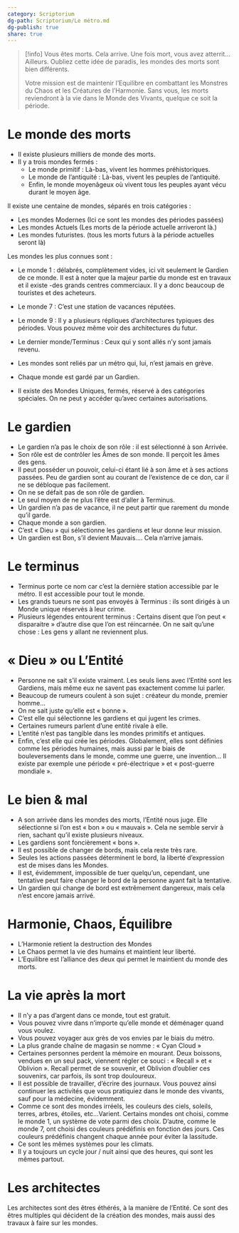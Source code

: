 ```yaml
---
category: Scriptorium
dg-path: Scriptorium/Le métro.md
dg-publish: true
share: true
---
```


> [!info]
> Vous êtes morts.
> Cela arrive.
> Une fois mort, vous avez atterrit… Ailleurs. Oubliez cette idée de paradis, les mondes des morts sont bien différents.
>
> Votre mission est de maintenir l’Equilibre en combattant les Monstres du Chaos et les Créatures de l’Harmonie.
> Sans vous, les morts reviendront à la vie dans le Monde des Vivants, quelque ce soit la période.

# Le monde des morts

- Il existe plusieurs milliers de monde des morts.
- Il y a trois mondes fermés :
  - Le monde primitif : Là-bas, vivent les hommes préhistoriques.
  - Le monde de l’antiquité : Là-bas, vivent les peuples de l’antiquité.
  - Enfin, le monde moyenâgeux où vivent tous les peuples ayant vécu durant le moyen âge.

Il existe une centaine de mondes, séparés en trois catégories :

- Les mondes Modernes (Ici ce sont les mondes des périodes passées)
- Les mondes Actuels (Les morts de la période actuelle arriveront là.)
- Les mondes futuristes. (tous les morts futurs à la période actuelles seront là)

Les mondes les plus connues sont :

- Le monde 1 : délabrés, complètement vides, ici vit seulement le Gardien de ce monde. Il est à noter que la majeur partie du monde est en travaux et il existe -des grands centres commerciaux. Il y a donc beaucoup de touristes et des acheteurs.
- Le monde 7 : C’est une station de vacances réputées.
- Le monde 9 : Il y a plusieurs répliques d’architectures typiques des périodes. Vous pouvez même voir des architectures du futur.
- Le dernier monde/Terminus : Ceux qui y sont allés n’y sont jamais revenu.

- Les mondes sont reliés par un métro qui, lui, n’est jamais en grève.
- Chaque monde est gardé par un Gardien.
- Il existe des Mondes Uniques, fermés, réservé à des catégories spéciales. On ne peut y accéder qu’avec certaines autorisations.

# Le gardien

- Le gardien n’a pas le choix de son rôle : il est sélectionné à son Arrivée.
- Son rôle est de contrôler les Âmes de son monde. Il perçoit les âmes des gens.
- Il peut posséder un pouvoir, celui-ci étant lié à son âme et à ses actions passées. Peu de gardien sont au courant de l’existence de ce don, car il ne se débloque pas facilement.
- On ne se défait pas de son rôle de gardien.
- Le seul moyen de ne plus l’être est d’aller à Terminus.
- Un gardien n’a pas de vacance, il ne peut partir que rarement du monde qu’il garde.
- Chaque monde a son gardien.
- C’est « Dieu » qui sélectionne les gardiens et leur donne leur mission.
- Un gardien est Bon, s’il devient Mauvais…. Cela n’arrive jamais.

# Le terminus

- Terminus porte ce nom car c’est la dernière station accessible par le métro. Il est accessible pour tout le monde.
- Les grands tueurs ne sont pas envoyés à Terminus : ils sont dirigés à un Monde unique réservés à leur crime.
- Plusieurs légendes entourent terminus : Certains disent que l’on peut « disparaitre » d’autre dise que l’on est réincarnée. On ne sait qu’une chose : Les gens y allant ne reviennent plus.

# « Dieu » ou L’Entité 

- Personne ne sait s’il existe vraiment. Les seuls liens avec l’Entité sont les Gardiens, mais même eux ne savent pas exactement comme lui parler.
- Beaucoup de rumeurs coulent à son sujet : créateur du monde, premier homme…
- On ne sait juste qu’elle est « bonne ».
- C’est elle qui sélectionne les gardiens et qui jugent les crimes.
- Certaines rumeurs parlent d’une entité rivale à elle.
- L’entité n’est pas tangible dans les mondes primitifs et antiques.
- Enfin, c’est elle qui crée les périodes. Globalement, elles sont définies comme les périodes humaines, mais aussi par le biais de bouleversements dans le monde, comme une guerre, une invention… Il existe par exemple une période « pré-électrique » et « post-guerre mondiale ».

# Le bien & mal

- A son arrivée dans les mondes des morts, l’Entité nous juge. Elle sélectionne si l’on est « bon » ou « mauvais ». Cela ne semble servir à rien, sachant qu’il existe plusieurs niveaux.
- Les gardiens sont foncièrement « bons ».
- Il est possible de changer de bords, mais cela reste très rare.
- Seules les actions passées déterminent le bord, la liberté d’expression est de mises dans les Mondes.
- Il est, évidemment, impossible de tuer quelqu’un, cependant, une tentative peut faire changer le bord de la personne ayant fait la tentative.
- Un gardien qui change de bord est extrêmement dangereux, mais cela n’est encore jamais arrivé.

# Harmonie, Chaos, Équilibre

- L’Harmonie retient la destruction des Mondes
- Le Chaos permet la vie des humains et maintient leur liberté.
- L’Equilibre est l’alliance des deux qui permet le maintient du monde des morts.

# La vie après la mort

- Il n’y a pas d’argent dans ce monde, tout est gratuit.
- Vous pouvez vivre dans n’importe qu’elle monde et déménager quand vous voulez.
- Vous pouvez voyager aux grès de vos envies par le biais du métro.
- La plus grande chaîne de magasin se nomme : « Cyan Cloud »
- Certaines personnes perdent la mémoire en mourant. Deux boissons, vendues en un seul pack, viennent régler ce souci : « Recall » et « Oblivion ». Recall permet de se souvenir, et Oblivion d’oublier ces souvenirs, car parfois, ils sont trop douloureux.
- Il est possible de travailler, d’écrire des journaux. Vous pouvez ainsi continuer les activités que vous pratiquiez dans le monde des vivants, sauf pour la médecine, évidemment.
- Comme ce sont des mondes irréels, les couleurs des ciels, soleils, terres, arbres, étoiles, etc...Varient. Certains mondes ont choisi, comme le monde 1, un système de vote parmi des choix. D’autre, comme le monde 7, ont choisi des couleurs prédéfinis en fonction des jours. Ces couleurs prédéfinis changent chaque année pour éviter la lassitude.
- Ce sont les mêmes systèmes pour les climats.
- Il y a toujours un cycle jour / nuit ainsi que des heures, qui sont les mêmes partout.

# Les architectes

Les architectes sont des êtres éthérés, à la manière de l’Entité. Ce sont des êtres multiples qui décident de la création des mondes, mais aussi des travaux à faire sur les mondes.
